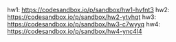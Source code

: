 hw1: https://codesandbox.io/p/sandbox/hw1-hvfnt3
hw2: https://codesandbox.io/p/sandbox/hw2-ytvhqt
hw3: https://codesandbox.io/p/sandbox/hw3-c7wyyq
hw4: https://codesandbox.io/p/sandbox/hw4-ync4l4